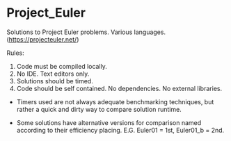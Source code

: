 # Project_Euler
Solutions to Project Euler problems. Various languages.
(https://projecteuler.net/)

Rules:

1. Code must be compiled locally.
2. No IDE. Text editors only.
3. Solutions should be timed.
4. Code should be self contained. No dependencies. No external libraries. 

* Timers used are not always adequate benchmarking techniques, but rather a quick and dirty way to compare solution runtime. 

* Some solutions have alternative versions for comparison named according to their efficiency placing. E.G. Euler01 = 1st, Euler01_b = 2nd.
